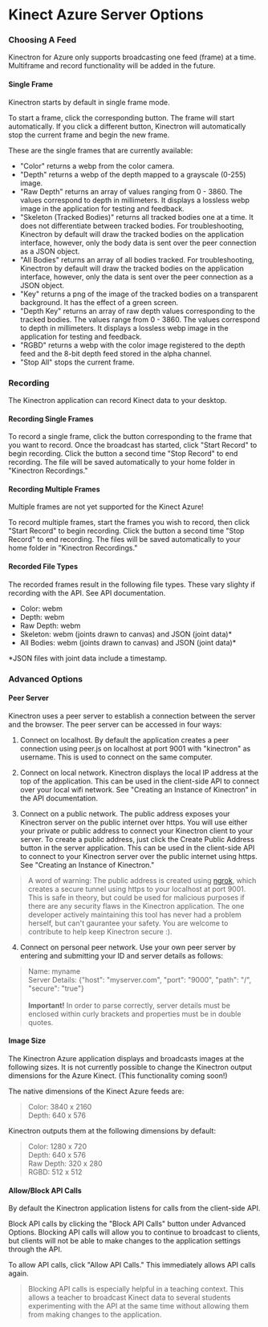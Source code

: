 # Kinect Azure Server Options 

### Choosing A Feed

Kinectron for Azure only supports broadcasting one feed (frame) at a time. Multiframe and record functionality will be added in the future.

#### Single Frame

Kinectron starts by default in single frame mode.

To start a frame, click the corresponding button. The frame will start automatically. If you click a different button, Kinectron will automatically stop the current frame and begin the new frame.

These are the single frames that are currently available:

- "Color" returns a webp from the color camera.
- "Depth" returns a webp of the depth mapped to a grayscale (0-255) image.
- "Raw Depth" returns an array of values ranging from 0 - 3860. The values correspond to depth in millimeters. It displays a lossless webp image in the application for testing and feedback.
- "Skeleton (Tracked Bodies)" returns all tracked bodies one at a time. It does not differentiate between tracked bodies. For troubleshooting, Kinectron by default will draw the tracked bodies on the application interface, however, only the body data is sent over the peer connection as a JSON object.
- "All Bodies" returns an array of all bodies tracked. For troubleshooting, Kinectron by default will draw the tracked bodies on the application interface, however, only the data is sent over the peer connection as a JSON object.
- "Key" returns a png of the image of the tracked bodies on a transparent background. It has the effect of a green screen.
- "Depth Key" returns an array of raw depth values corresponding to the tracked bodies. The values range from 0 - 3860. The values correspond to depth in millimeters. It displays a lossless webp image in the application for testing and feedback.
- "RGBD" returns a webp with the color image registered to the depth feed and the 8-bit depth feed stored in the alpha channel.
- "Stop All" stops the current frame.

### Recording

The Kinectron application can record Kinect data to your desktop.

#### Recording Single Frames

To record a single frame, click the button corresponding to the frame that you want to record. Once the broadcast has started, click "Start Record" to begin recording. Click the button a second time "Stop Record" to end recording. The file will be saved automatically to your home folder in "Kinectron Recordings."

#### Recording Multiple Frames

Multiple frames are not yet supported for the Kinect Azure!

To record multiple frames, start the frames you wish to record, then click "Start Record" to begin recording. Click the button a second time "Stop Record" to end recording. The files will be saved automatically to your home folder in "Kinectron Recordings."

#### Recorded File Types

The recorded frames result in the following file types. These vary slighty if recording with the API. See API documentation.

- Color: webm
- Depth: webm
- Raw Depth: webm
- Skeleton: webm (joints drawn to canvas) and JSON (joint data)\*
- All Bodies: webm (joints drawn to canvas) and JSON (joint data)\*

\*JSON files with joint data include a timestamp.

### Advanced Options

#### Peer Server

Kinectron uses a peer server to establish a connection between the server and the browser. The peer server can be accessed in four ways:

1. Connect on localhost. By default the application creates a peer connection using peer.js on localhost at port 9001 with "kinectron" as username. This is used to connect on the same computer.

2. Connect on local network. Kinectron displays the local IP address at the top of the application. This can be used in the client-side API to connect over your local wifi network. See "Creating an Instance of Kinectron" in the API documentation.

3. Connect on a public network. The public address exposes your Kinectron server on the public internet over https. You will use either your private or public address to connect your Kinectron client to your server. To create a public address, just click the Create Public Address button in the server application. This can be used in the client-side API to connect to your Kinectron server over the public internet using https. See "Creating an Instance of Kinectron."

> A word of warning: The public address is created using [ngrok](https://ngrok.com/), which creates a secure tunnel using https to your localhost at port 9001. This is safe in theory, but could be used for malicious purposes if there are any security flaws in the Kinectron application. The one developer actively maintaining this tool has never had a problem herself, but can't gaurantee your safety. You are welcome to contribute to help keep Kinectron secure :).

4. Connect on personal peer network. Use your own peer server by entering and submitting your ID and server details as follows:

> Name: myname <br>
> Server Details: {"host": "myserver.com", "port": "9000", "path": "/", "secure": "true"} <br><br> **Important!** In order to parse correctly, server details must be enclosed within curly brackets and properties must be in double quotes.

#### Image Size

The Kinectron Azure application displays and broadcasts images at the following sizes. It is not currently possible to change the Kinectron output dimensions for the Azure Kinect. (This functionality coming soon!)

The native dimensions of the Kinect Azure feeds are:

> Color: 3840 x 2160 <br>
> Depth: 640 x 576

Kinectron outputs them at the following dimensions by default:

> Color: 1280 x 720 <br>
> Depth: 640 x 576 <br>
> Raw Depth: 320 x 280 <br>
> RGBD: 512 x 512

#### Allow/Block API Calls

By default the Kinectron application listens for calls from the client-side API.

Block API calls by clicking the "Block API Calls" button under Advanced Options. Blocking API calls will allow you to continue to broadcast to clients, but clients will not be able to make changes to the application settings through the API.

To allow API calls, click "Allow API Calls." This immediately allows API calls again.

> Blocking API calls is especially helpful in a teaching context. This allows a teacher to broadcast Kinect data to several students experimenting with the API at the same time without allowing them from making changes to the application.
